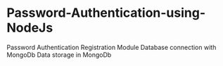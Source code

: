 # Password-Authentication-using-NodeJs
Password Authentication
Registration Module
Database connection with MongoDb
Data storage in MongoDb 
